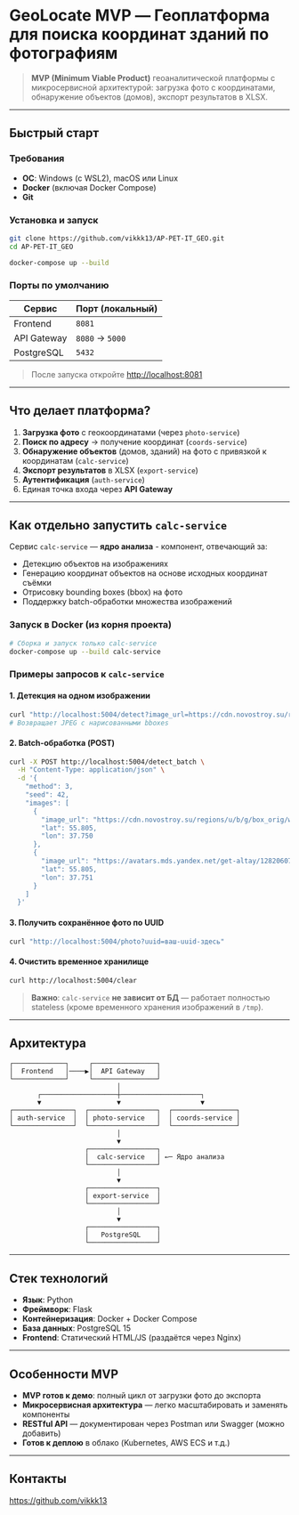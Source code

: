 # GeoLocate MVP — Геоплатформа для поиска координат зданий по фотографиям

> **MVP (Minimum Viable Product)** геоаналитической платформы с микросервисной архитектурой: загрузка фото с координатами, обнаружение объектов (домов), экспорт результатов в XLSX.

---

## Быстрый старт

### Требования
- **ОС**: Windows (с WSL2), macOS или Linux  
- **Docker** (включая Docker Compose)  
- **Git**

### Установка и запуск
```bash
git clone https://github.com/vikkk13/AP-PET-IT_GEO.git
cd AP-PET-IT_GEO

docker-compose up --build
```

### Порты по умолчанию
| Сервис           | Порт (локальный) |
|------------------|------------------|
| Frontend         | `8081`           |
| API Gateway      | `8080` → `5000`  |
| PostgreSQL       | `5432`           |

> После запуска откройте [http://localhost:8081](http://localhost:8081)

---

## Что делает платформа?

1. **Загрузка фото** с геокоординатами (через `photo-service`)
2. **Поиск по адресу** → получение координат (`coords-service`)
3. **Обнаружение объектов** (домов, зданий) на фото с привязкой к координатам (`calc-service`)
4. **Экспорт результатов** в XLSX (`export-service`)
5. **Аутентификация** (`auth-service`)
6. Единая точка входа через **API Gateway**

---

## Как отдельно запустить `calc-service`

Сервис `calc-service` — **ядро анализа** - компонент, отвечающий за:
- Детекцию объектов на изображениях
- Генерацию координат объектов на основе исходных координат съёмки
- Отрисовку bounding boxes (bbox) на фото
- Поддержку batch-обработки множества изображений

### Запуск в Docker (из корня проекта)

```bash
# Сборка и запуск только calc-service
docker-compose up --build calc-service
```

### Примеры запросов к `calc-service`

#### 1. Детекция на одном изображении
```bash
curl "http://localhost:5004/detect?image_url=https://cdn.novostroy.su/regions/u/b/g/box_orig/wm_631fa6855a193.jpg&lat=55.805&lon=37.750&method=3"
# Возвращает JPEG с нарисованными bboxes
```

#### 2. Batch-обработка (POST)
```bash
curl -X POST http://localhost:5004/detect_batch \
  -H "Content-Type: application/json" \
  -d '{
    "method": 3,
    "seed": 42,
    "images": [
      {
        "image_url": "https://cdn.novostroy.su/regions/u/b/g/box_orig/wm_631fa6855a193.jpg",
        "lat": 55.805,
        "lon": 37.750
      },
      {
        "image_url": "https://avatars.mds.yandex.net/get-altay/12820607/2a0000019326b58ed2f3451fb75a6fed34f1/XXXL",
        "lat": 55.805,
        "lon": 37.751
      }
    ]
  }'
```

#### 3. Получить сохранённое фото по UUID
```bash
curl "http://localhost:5004/photo?uuid=ваш-uuid-здесь"
```

#### 4. Очистить временное хранилище
```bash
curl http://localhost:5004/clear
```

> **Важно**: `calc-service` **не зависит от БД** — работает полностью stateless (кроме временного хранения изображений в `/tmp`).

---

## Архитектура

```
┌─────────────┐     ┌────────────────┐
│  Frontend   │────▶│  API Gateway   │
└─────────────┘     └────────────────┘
                           │
       ┌───────────────────┼────────────────────┐
       ▼                   ▼                    ▼
┌───────────────┐  ┌─────────────────┐  ┌────────────────┐
│ auth-service  │  │ photo-service   │  │ coords-service │
└───────────────┘  └─────────────────┘  └────────────────┘
                           │
                           ▼
                   ┌─────────────────┐
                   │  calc-service   │ ←─ Ядро анализа
                   └─────────────────┘
                           │
                           ▼
                   ┌─────────────────┐
                   │ export-service  │
                   └─────────────────┘
                           │
                           ▼
                   ┌─────────────────┐
                   │   PostgreSQL    │
                   └─────────────────┘
```

---

## Стек технологий

- **Язык**: Python
- **Фреймворк**: Flask
- **Контейнеризация**: Docker + Docker Compose
- **База данных**: PostgreSQL 15
- **Frontend**: Статический HTML/JS (раздаётся через Nginx)

---

## Особенности MVP

- **MVP готов к демо**: полный цикл от загрузки фото до экспорта
- **Микросервисная архитектура** — легко масштабировать и заменять компоненты
- **RESTful API** — документирован через Postman или Swagger (можно добавить)
- **Готов к деплою** в облако (Kubernetes, AWS ECS и т.д.)

---

## Контакты

https://github.com/vikkk13
